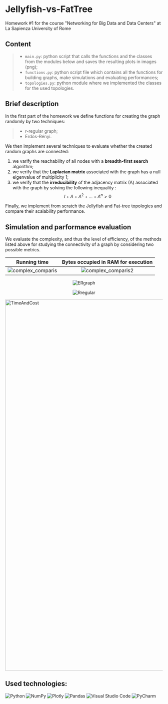 # Jellyfish-vs-FatTree
Homework #1 for the course "Networking for Big Data and Data Centers" at La Sapienza University of Rome

## Content
>- `main.py`: python script that calls the functions and the classes from the modules below and saves the resulting plots in images (png);
>- `functions.py`: python script file which contains all the functions for building graphs, make simulations and evaluating performances;
>- `topologies.py`: python module where we implemented the classes for the used topologies.

## Brief description
In the first part of the homework we define functions for creating the graph randomly by two techniques:
>- r-regular graph;
>- Erdòs-Rényi.

We then implement several techniques to evaluate whether the created random graphs are connected:
1. we varify the reachability of all nodes with a **breadth-first search** algorithm;
2. we verify that the **Laplacian matrix** associated with the graph has a null eigenvalue of multiplicity 1;
3. we verify that the **irreducibility** of the adjacency matrix (A) associated with the graph by solving the following inequality :
$$I + A+ A^2+ ... + A^n > 0$$

Finally, we implement from scratch the Jellyfish and Fat-tree topologies and compare their scalability performance.

## Simulation and parformance evaluation
We evaluate the complexity, and thus the level of efficiency, of the methods listed above for studying the connectivity of a graph by considering two possible metrics.

Running time             |  Bytes occupied in RAM for execution
:-------------------------:|:-------------------------:
![complex_comparis](https://user-images.githubusercontent.com/93355495/233846103-545c0c71-32fc-4e9f-8690-c9fd9c186d53.png) | ![complex_comparis2](https://user-images.githubusercontent.com/93355495/233846168-4f657c08-81a3-4d01-bbeb-f5c1206731cb.png)

<p align=center>
<img alt="ERgraph" src="https://user-images.githubusercontent.com/93355495/233846382-fd9ac907-f75f-46da-b338-7107a931b0fc.png">
</p>

<p align=center>
<img alt="Rregular" src="https://user-images.githubusercontent.com/93355495/233846396-1f99dc80-00c5-46ae-8e40-4ada8d2c1e6e.png">
</p>

<img width="1186" alt="TimeAndCost" src="https://user-images.githubusercontent.com/93355495/233846444-74aa318d-5e5e-47f4-b430-391366fcb6b2.png">

## Used technologies:

![Python](https://img.shields.io/badge/python-3670A0?style=for-the-badge&logo=python&logoColor=ffdd54)
![NumPy](https://img.shields.io/badge/numpy-%23013243.svg?style=for-the-badge&logo=numpy&logoColor=white)
![Plotly](https://img.shields.io/badge/Plotly-%233F4F75.svg?style=for-the-badge&logo=plotly&logoColor=white)
![Pandas](https://img.shields.io/badge/pandas-%23150458.svg?style=for-the-badge&logo=pandas&logoColor=white)
![Visual Studio Code](https://img.shields.io/badge/Visual%20Studio%20Code-0078d7.svg?style=for-the-badge&logo=visual-studio-code&logoColor=white)
![PyCharm](https://img.shields.io/badge/pycharm-143?style=for-the-badge&logo=pycharm&logoColor=black&color=black&labelColor=green)
